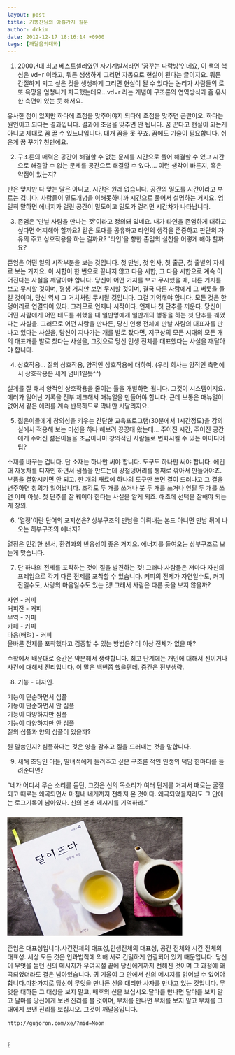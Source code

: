 ```yaml
---
layout: post
title: 기똥찬님의 아홉가지 질문
author: drkim
date: 2012-12-17 18:16:14 +0900
tags: [깨달음의대화]
---
```

 1. 2000년대 최고 베스트셀러였던 자기계발서라면 '꿈꾸는 다락방'인데요, 이 책의 핵심은 vd=r 이라고, 뭐든 생생하게 그리면 자동으로 현실이 된다는 글이지요. 뭐든 간절하게 되고 싶은 것을 생생하게 그리면 현실이 될 수 있다는 논리가 사람들의 로또 욕망을 엄청나게 자극했는데요...vd=r 라는 개념이 구조론의 연역방식과 좀 유사한 측면이 있는 듯 해서요. 

 유사한 점이 있지만 하다에 초점을 맞추어야지 되다에 초점을 맞추면 곤란이오. 하다는 원인이고 되다는 결과입니다. 결과에 초점을 맞추면 안 됩니다. 꿈 꾼다고 현실이 되는게 아니고 제대로 꿈 꿀 수 있느냐입니다. 대개 꿈을 못 꾸죠. 꿈에도 기술이 필요합니다. 쉬운게 꿈 꾸기? 천만에요. 

 2. 구조론의 매력은 공간이 해결할 수 없는 문제를 시간으로 풀어 해결할 수 있고 시간으로 해결할 수 없는 문제를 공간으로 해결할 수 있다.... 이런 생각이 바른지, 혹은 약점이 있는지? 

 반은 맞지만 다 맞는 말은 아니고, 시간은 원래 없습니다. 공간의 밀도를 시간이라고 부르는 겁니다. 사람들이 밀도개념을 이해못하니까 시간으로 풀어서 설명하는 거지요. 엄밀히 말하면 에너지가 걸린 공간이 밀도이고 밀도가 걸리면 시간차가 나타납니다. 

 3. 존엄은 '만날 사람을 만나는 것'이라고 정의돼 있네요. 내가 타인을 존엄하게 대하고 싶다면 어찌해야 할까요? 같은 토대를 공유하고 타인의 생각을 존중하고 판단의 자유의 주고 상호작용을 하는 걸까요? '타인'을 향한 존엄의 실천을 어떻게 해야 할까요? 

 존엄은 어떤 일의 시작부분을 보는 것입니다. 첫 만남, 첫 인사, 첫 출근, 첫 출발의 자세로 보는 거지요. 이 시합이 한 번으로 끝나지 않고 다음 시합, 그 다음 시합으로 계속 이어진다는 사실을 깨달아야 합니다. 당신이 어떤 거지를 보고 무시했을 때, 다른 거지를 보고 무시할 것이며, 평생 거지만 보면 무시할 것이며, 결국 다른 사람에게 그 버릇을 들킬 것이며, 당신 역시 그 거치처럼 무시될 것입니다. 그걸 기억해야 합니다. 모든 것은 한 덩어리로 연결되어 있다. 그러므로 언제나 시작이다. 언제나 첫 단추를 끼운다. 당신이 어떤 사람에게 어떤 태도를 취했을 때 일만명에게 일만개의 행동을 하는 첫 단추를 꿰었다는 사실을. 그러므로 어떤 사람을 만나든, 당신 인생 전체에 만날 사람의 대표자를 만나고 있다는 사실을, 당신이 지나가는 개를 발로 찼다면, 지구상의 모든 시대의 모든 개의 대표개를 발로 찼다는 사실을, 그것으로 당신 인생 전체를 대표했다는 사실을 깨달아야 합니다. 

 4. 상호작용... 질의 상호작용, 양적인 상호작용에 대하여. (우리 회사는 양적인 측면에서 상호작용은 세계 넘버1일듯^^) 

 설계를 잘 해서 양적인 상호작용을 줄이는 툴을 개발하면 됩니다. 그것이 시스템이지요. 에러가 일어난 기록을 전부 체크해서 매뉴얼을 만들어야 합니다. 근데 보통은 매뉴얼이 없어서 같은 에러를 계속 반복하므로 막내만 시달리지요. 

 5. 젊은이들에게 창의성을 키우는 간단한 교육프로그램(30분에서 1시간정도)을 강의실에서 적용해 보는 미션을 하나 해보려 끙끙대 왔는데... 주어진 시간, 주어진 공간에게 주어진 젊은이들을 조금이나마 창의적인 사람들로 변화시킬 수 있는 아이디어 팁? 

 소재를 바꾸는 겁니다. 단 소재는 하나만 써야 합니다. 도구도 하나만 써야 합니다. 에컨대 자동차를 디자인 하면서 샘플을 만드는데 강철덩어리를 통째로 깎아서 만들어야죠. 부품을 결합시키면 안 되고. 한 개의 재료에 하나의 도구만 쓰면 결이 드러나고 그 결을 변주하면 창의가 일어납니다. 조각도 두 개를 쓰거나 붓 두 개를 쓰거나 연필 두 개를 쓰면 이미 아웃. 첫 단추를 잘 꿰어야 한다는 사실을 알게 되죠. 애초에 선택을 잘해야 되는게 창의. 

 6. '열정'이란 단어의 포지션은? 상부구조의 만남을 이뤄내는 본드 아니면 만남 뒤에 나오는 하부구조의 에너지? 

 열정은 민감한 센서, 환경과의 반응성이 좋은 거지요. 에너지를 들여오는 상부구조로 보는게 맞습니다. 

 7. 단 하나의 전제를 포착하는 것이 질을 발견하는 것! 그러나 사람들은 저마다 자신의 프레임으로 각기 다른 전제를 포착할 수 있습니다. 커피의 전제가 자연일수도, 커피 잔일수도, 사랑의 마음일수도 있는 것! 그래서 사람은 다른 곳을 보지 않을까?

    
자연 - 커피    
커피잔 - 커피    
무역 - 커피    
카페 - 커피    
마음(배려) - 커피    
올바른 전제를 포착했다고 검증할 수 있는 방법은? 더 이상 전체가 없을 때? 

 수학에서 배운대로 중간은 약분해서 생략합니다. 최고 단계에는 개인에 대해서 신이거나 사건에 대해서 진리입니다. 이 말은 백번쯤 했을텐데. 중간은 전부생략. 

 8. 기능 - 디자인.

    
기능이 단순하면서 심플    
기능이 단순하면서 안 심플    
기능이 다양하지만 심플    
기능이 다양하지만 안 심플    
질의 심플과 양의 심플이 있을까? 

 뭔 말씀인지? 심플하다는 것은 양을 감추고 질을 드러내는 것을 말합니다. 

 9. 새해 초딩인 아들, 딸녀석에게 들려주고 싶은 구조론 적인 인생의 덕담 한마디를 들려준다면? 

 “네가 어디서 무슨 소리를 듣던, 그것은 신의 목소리가 여러 단계를 거쳐서 때로는 굴절되고 때로는 왜곡되면서 마침내 네게까지 전해져 온 것이다. 왜곡되었을지라도 그 안에는 로그기록이 남아있다. 신의 본래 메시지를 기억하라.” 





 ###


  





  ![](/files/attach/images/198/187/283/345678.jpg) 
  
  
   존엄은 대표성입니다.사건전체의 대표성,인생전체의 대표성, 공간 전체와 시간 전체의 대표성. 세상 모든 것은 인과법칙에 의해 서로 긴밀하게 연결되어 있기 때문입니다. 당신이 무엇을 듣던 신의 메시지가 우여곡절 끝에 당신에게까지 전해진 것이며 그 과정에 왜곡되었더라도 결은 남아있습니다. 귀 기울여 그 안에서 신의 메시지를 읽어낼 수 있어야 합니다.마찬가지로 당신이 무엇을 만나든 신을 대리한 사자를 만나고 있는 것입니다. 무엇을 대하든 그 대상을 보지 말고, 배후의 신을 보십시오.달마를 만나면 달마를 보지 말고 달마를 당신에게 보낸 진리를 볼 것이며, 부처를 만나면 부처를 보지 말고 부처를 그대에게 보낸 진리를 보십시오. 그것이 깨달음입니다. 
  
  
  
  
  
  
  
  
  
  
  
    http://gujoron.com/xe/?mid=Moon 
  
  
    ∑ 
  
  
  
  
  
  
  
  
  
  
  
  
  
  
  
  
  
  
  
  
  
  
  
  
